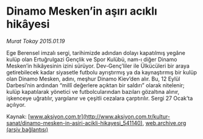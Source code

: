# Dinamo Mesken’in aşırı acıklı hikâyesi

*Murat Tokay 2015.01.19*

<div class="pNewsDetailMainContent" itemprop="articleBody">
 <p>
  Ege Berensel imzalı sergi, tarihimizde adından dolayı kapatılmış yegâne kulüp olan Ertuğrulgazi Gençlik ve Spor Kulübü, nam-ı diğer Dinamo Mesken’in hikâyesinin izini sürüyor. Dev-Genç’liler ile Ülkücüleri bir araya getirebilecek kadar siyasetle futbolu ayrıştırmış ya da kaynaştırmış bir kulüp olan Dinamo Mesken, adını, meşhur Dinamo Kiev’den alır. Bu, 12 Eylül Darbesi’nin ardından “millî değerlere açıktan bir saldırı” olarak nitelenir; kulüp kapatılarak yönetici ve futbolcularından bazıları gözaltına alınır, işkenceye uğratılır, yargılanır ve çeşitli cezalara çarptırılır. Sergi 27 Ocak’ta açılıyor.
 </p>
</div>


Kaynak: [www.aksiyon.com.tr](http://www.aksiyon.com.tr/kultur-sanat/dinamo-mesken-in-asiri-acikli-hikayesi_541140), [web.archive.org (arşiv bağlantısı)](http://web.archive.org/web/20150726015604/http://www.aksiyon.com.tr/kultur-sanat/dinamo-mesken-in-asiri-acikli-hikayesi_541140)
